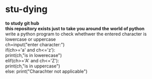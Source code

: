 # stu-dying
**to study git hub
<br>
this repository exists just to take you around the world of python**
<br>
write a python program to check whethwer the entered character is lowercase or uppercase
<br>
ch=input("enter character:")
<br>
if(ch>='a' and ch<='z'):
<br>
       print(ch,"is in lowerecase")
<br>
elif(ch>='A' and ch<='Z'):
<br>
print(ch,"is in uppercase")
<br>
else:
    print("Charachter not applicable")
